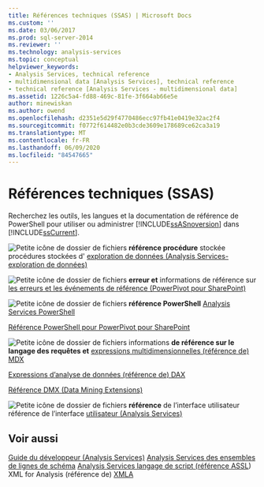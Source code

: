 ```yaml
---
title: Références techniques (SSAS) | Microsoft Docs
ms.custom: ''
ms.date: 03/06/2017
ms.prod: sql-server-2014
ms.reviewer: ''
ms.technology: analysis-services
ms.topic: conceptual
helpviewer_keywords:
- Analysis Services, technical reference
- multidimensional data [Analysis Services], technical reference
- technical reference [Analysis Services - multidimensional data]
ms.assetid: 1226c5a4-fd88-469c-81fe-3f664ab66e5e
author: minewiskan
ms.author: owend
ms.openlocfilehash: d2351e5d29f4770486ecc97fb41e0419e32ac2f4
ms.sourcegitcommit: f0772f614482e0b3cde3609e178689ce62ca3a19
ms.translationtype: MT
ms.contentlocale: fr-FR
ms.lasthandoff: 06/09/2020
ms.locfileid: "84547665"
---
```

# <a name="technical-reference-ssas"></a>Références techniques (SSAS)
  Recherchez les outils, les langues et la documentation de référence de PowerShell pour utiliser ou administrer [!INCLUDE[ssASnoversion](../../includes/ssasnoversion-md.md)] dans [!INCLUDE[ssCurrent](../../includes/sscurrent-md.md)].

 ![Petite icône de dossier de fichiers](../../integration-services/media/filefolder-small.gif "Petite icône de dossier de fichiers") **référence procédure** stockée procédures stockées d' [exploration de données &#40;Analysis Services-exploration de données&#41;](/sql/analysis-services/data-mining/data-mining-stored-procedures-analysis-services-data-mining)

 ![Petite icône de dossier de fichiers](../../integration-services/media/filefolder-small.gif "Petite icône de dossier de fichiers") **erreur et** informations de référence sur [les erreurs et les événements de référence &#40;PowerPivot pour SharePoint&#41;](../power-pivot-sharepoint/errors-and-events-reference-power-pivot-for-sharepoint.md)

 ![Petite icône de dossier de fichiers](../../integration-services/media/filefolder-small.gif "Petite icône de dossier de fichiers") **référence PowerShell** [Analysis Services PowerShell](../analysis-services-powershell.md)

 [Référence PowerShell pour PowerPivot pour SharePoint](/sql/analysis-services/powershell/powershell-reference-for-power-pivot-for-sharepoint)

 ![Petite icône de dossier de fichiers](../../integration-services/media/filefolder-small.gif "Petite icône de dossier de fichiers") informations **de référence sur le langage des requêtes et** [expressions multidimensionnelles &#40;référence de&#41; MDX](/sql/mdx/multidimensional-expressions-mdx-reference)

 [Expressions d’analyse de données &#40;référence de&#41; DAX](/dax/data-analysis-expressions-dax-reference)

 [Référence DMX &#40;Data Mining Extensions&#41;](/sql/dmx/data-mining-extensions-dmx-reference)

 ![Petite icône de dossier de fichiers](../../integration-services/media/filefolder-small.gif "Petite icône de dossier de fichiers") **référence** de l’interface utilisateur référence de l’interface [utilisateur &#40;Analysis Services&#41;](../user-interface-reference-analysis-services.md)

## <a name="see-also"></a>Voir aussi
 [Guide du développeur &#40;Analysis Services&#41;](../analysis-services-developer-documentation.md) [Analysis Services des ensembles de lignes de schéma](https://docs.microsoft.com/bi-reference/schema-rowsets/analysis-services-schema-rowsets) [Analysis Services langage de script &#40;référence ASSL](https://docs.microsoft.com/bi-reference/assl/analysis-services-scripting-language-assl-for-xmla)&#41; XML for Analysis &#40;référence de&#41; [XMLA](https://docs.microsoft.com/bi-reference/xmla/xml-for-analysis-xmla-reference)


